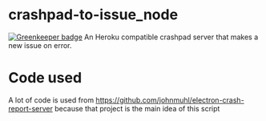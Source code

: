 # crashpad-to-issue_node

[![Greenkeeper badge](https://badges.greenkeeper.io/MTRNord/crashpad-to-issue_node.svg)](https://greenkeeper.io/)
An Heroku compatible crashpad server that makes a new issue on error.

# Code used
A lot of code is used from https://github.com/johnmuhl/electron-crash-report-server because that project is the main idea of this script

